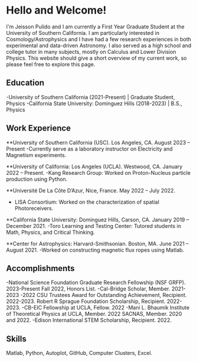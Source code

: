 # Hello and Welcome!
I'm Jeisson Pulido and I am currently a First Year Graduate Student at the University of Southern California. I am particularly interested in Cosmology/Astrophysics and I have had a few research experiences in both experimental and data-driven Astronomy. I also served as a high school and college tutor in many subjects, mostly on Calculus and Lower Division Physics. This website should give a short overview of my current work, so please feel free to explore this page. 
## Education
-University of Southern California (2021-Present) | Graduate Student, Physics
-California State University: Dominguez Hills (2018-2023) | B.S., Physics
## Work Experience
**University of Southern California (USC). Los Angeles, CA. August 2023 – Present
-Currently serve as a laboratory instructor on Electricity and Magnetism experiments. 

**University of California: Los Angeles (UCLA). Westwood, CA. January 2022 – Present. 
-Kang Research Group: Worked on Proton-Nucleus particle production using Python. 

**Université De La Côte D’Azur, Nice, France. May 2022 – July 2022. 
- LISA Consortium: Worked on the characterization of spatial Photoreceivers.

**California State University: Dominguez Hills, Carson, CA. January 2019 – December 2021.
-Toro Learning and Testing Center: Tutored students in Math, Physics, and Critical Thinking.

**Center for Astrophysics: Harvard-Smithsonian. Boston, MA. June 2021 – August 2021.
-Worked on constructing magnetic flux ropes using Matlab. 

## Accomplishments

-National Science Foundation Graduate Research Fellowship (NSF GRFP). 2023-Present Fall 2022, Honors List. 
-Cal-Bridge Scholar, Member. 2021-2023 
-2022 CSU Trustees Award for Outstanding Achievement, Recipient. 2022-2023. Robert R Sprague Foundation Scholarship, Recipient. 2022-2023. 
-CB-EIC Fellowship at UCLA, Fellow. 2022 
-Mani L. Bhaumik Institute of Theoretical Physics at UCLA, Member. 2022 SACNAS, Member. 2020 and 2022. 
-Edison International STEM Scholarship, Recipient. 2022. 

## Skills 
Matlab, Python, Autoplot, GitHub, Computer Clusters, Excel.


